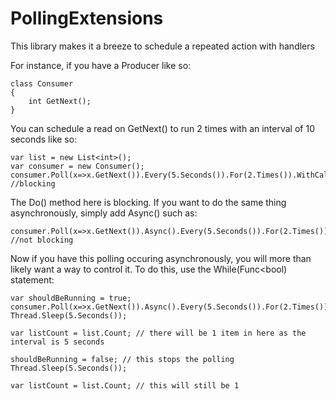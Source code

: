 PollingExtensions
=================

This library makes it a breeze to schedule a repeated action with handlers

For instance, if you have a Producer like so:

    class Consumer
    {
        int GetNext();
    }

You can schedule a read on GetNext() to run 2 times with an interval of 10 seconds like so:

    var list = new List<int>();
    var consumer = new Consumer();
    consumer.Poll(x=>x.GetNext()).Every(5.Seconds()).For(2.Times()).WithCallback(x=>list.Add(x)).Start(); //blocking

The Do() method here is blocking. If you want to do the same thing asynchronously, simply add Async() such as:

    consumer.Poll(x=>x.GetNext()).Async().Every(5.Seconds()).For(2.Times()).WithCallback(x=>list.Add(x)).Start(); //not blocking

Now if you have this polling occuring asynchronously, you will more than likely want a way to control it. To do this, use the While(Func<bool) statement:
    
    var shouldBeRunning = true;
    consumer.Poll(x=>x.GetNext()).Async().Every(5.Seconds()).For(2.Times()).WithCallback(x=>list.Add(x)).While(()=>shouldBeRunning).Start();
    Thread.Sleep(5.Seconds());

    var listCount = list.Count; // there will be 1 item in here as the interval is 5 seconds
    
    shouldBeRunning = false; // this stops the polling
    Thread.Sleep(5.Seconds());

    var listCount = list.Count; // this will still be 1
    